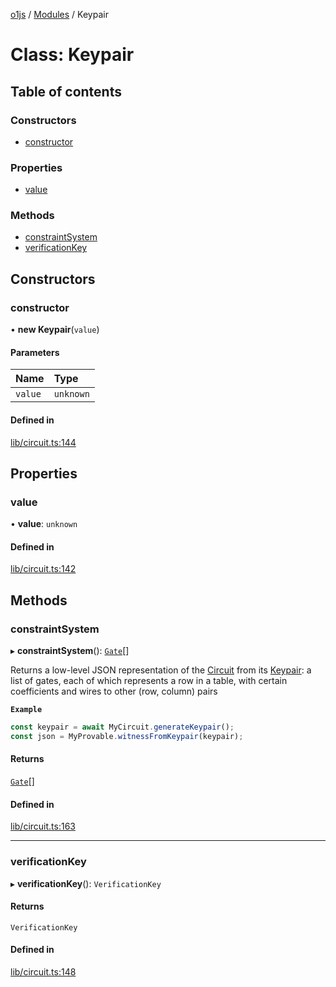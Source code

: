 [o1js](../README.md) / [Modules](../modules.md) / Keypair

# Class: Keypair

## Table of contents

### Constructors

- [constructor](Keypair.md#constructor)

### Properties

- [value](Keypair.md#value)

### Methods

- [constraintSystem](Keypair.md#constraintsystem)
- [verificationKey](Keypair.md#verificationkey)

## Constructors

### constructor

• **new Keypair**(`value`)

#### Parameters

| Name | Type |
| :------ | :------ |
| `value` | `unknown` |

#### Defined in

[lib/circuit.ts:144](https://github.com/o1-labs/o1js/blob/fec4d35f/src/lib/circuit.ts#L144)

## Properties

### value

• **value**: `unknown`

#### Defined in

[lib/circuit.ts:142](https://github.com/o1-labs/o1js/blob/fec4d35f/src/lib/circuit.ts#L142)

## Methods

### constraintSystem

▸ **constraintSystem**(): [`Gate`](../modules.md#gate)[]

Returns a low-level JSON representation of the [Circuit](Circuit.md) from its [Keypair](Keypair.md):
a list of gates, each of which represents a row in a table, with certain coefficients and wires to other (row, column) pairs

**`Example`**

```ts
const keypair = await MyCircuit.generateKeypair();
const json = MyProvable.witnessFromKeypair(keypair);
```

#### Returns

[`Gate`](../modules.md#gate)[]

#### Defined in

[lib/circuit.ts:163](https://github.com/o1-labs/o1js/blob/fec4d35f/src/lib/circuit.ts#L163)

___

### verificationKey

▸ **verificationKey**(): `VerificationKey`

#### Returns

`VerificationKey`

#### Defined in

[lib/circuit.ts:148](https://github.com/o1-labs/o1js/blob/fec4d35f/src/lib/circuit.ts#L148)
